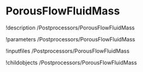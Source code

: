 <!-- MOOSE Documentation Stub: Remove this when content is added. -->

# PorousFlowFluidMass
!description /Postprocessors/PorousFlowFluidMass

!parameters /Postprocessors/PorousFlowFluidMass

!inputfiles /Postprocessors/PorousFlowFluidMass

!childobjects /Postprocessors/PorousFlowFluidMass
